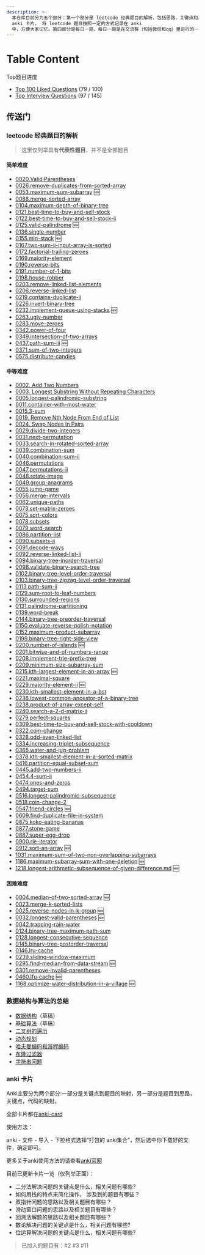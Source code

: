 ```yaml
---
description: >-
  本仓库目前分为五个部分：第一个部分是 leetcode 经典题目的解析，包括思路，关键点和具体的代码实现。第二部分是对于数据结构与算法的总结第三部分是
  anki 卡片， 将 leetcode 题目按照一定的方式记录在 anki
  中，方便大家记忆。第四部分是每日一题，每日一题是在交流群（包括微信和qq）里进行的一种活动，大家一起 解一道题，这样讨论问题更加集中，会得到更多的反馈。
---
```


# Table Content

Top题目进度

* [Top 100 Liked Questions](https://leetcode.com/problemset/top-100-liked-questions/) \(79 / 100\)
* [Top Interview Questions](https://leetcode.com/problemset/top-interview-questions/) \(97 / 145\)

## 传送门

### leetcode 经典题目的解析

> 这里仅列举具有**代表性题目**，并不是全部题目

#### 简单难度

* [0020.Valid Parentheses](../problems/20.validparentheses.md)
* [0026.remove-duplicates-from-sorted-array](../problems/26.remove-duplicates-from-sorted-array.md)
* [0053.maximum-sum-subarray](../problems/53.maximum-sum-subarray-cn.md) 🆕
* [0088.merge-sorted-array](../problems/88.merge-sorted-array.md)
* [0104.maximum-depth-of-binary-tree](../problems/104.maximum-depth-of-binary-tree.md)
* [0121.best-time-to-buy-and-sell-stock](../problems/121.best-time-to-buy-and-sell-stock.md)
* [0122.best-time-to-buy-and-sell-stock-ii](../problems/122.best-time-to-buy-and-sell-stock-ii.md)
* [0125.valid-palindrome](../problems/125.valid-palindrome.md) 🆕
* [0136.single-number](../problems/136.single-number.md)
* [0155.min-stack](../problems/155.min-stack.md) 🆕
* [0167.two-sum-ii-input-array-is-sorted](../problems/167.two-sum-ii-input-array-is-sorted.md)
* [0172.factorial-trailing-zeroes](../problems/172.factorial-trailing-zeroes.md)
* [0169.majority-element](../problems/169.majority-element.md)
* [0190.reverse-bits](../problems/190.reverse-bits.md)
* [0191.number-of-1-bits](../problems/191.number-of-1-bits.md)
* [0198.house-robber](../problems/198.house-robber.md)
* [0203.remove-linked-list-elements](../problems/203.remove-linked-list-elements.md)
* [0206.reverse-linked-list](../problems/206.reverse-linked-list.md)
* [0219.contains-duplicate-ii](../problems/219.contains-duplicate-ii.md)
* [0226.invert-binary-tree](../problems/226.invert-binary-tree.md)
* [0232.implement-queue-using-stacks](../problems/232.implement-queue-using-stacks.md) 🆕
* [0263.ugly-number](../problems/263.ugly-number.md)
* [0283.move-zeroes](../problems/283.move-zeroes.md)
* [0342.power-of-four](../problems/342.power-of-four.md)
* [0349.intersection-of-two-arrays](../problems/349.intersection-of-two-arrays.md)
* [0437.path-sum-iii](../problems/437.path-sum-iii.md) 🆕
* [0371.sum-of-two-integers](../problems/371.sum-of-two-integers.md)
* [0575.distribute-candies](../problems/575.distribute-candies.md)

#### 中等难度

* [0002. Add Two Numbers](../problems/2.addtwonumbers.md)
* [0003. Longest Substring Without Repeating Characters](../problems/3.longestsubstringwithoutrepeatingcharacters.md)
* [0005.longest-palindromic-substring](../problems/5.longest-palindromic-substring.md)
* [0011.container-with-most-water](../problems/11.container-with-most-water.md)
* [0015.3-sum](../problems/15.3-sum.md)
* [0019. Remove Nth Node From End of List](../problems/19.removenthnodefromendoflist.md)
* [0024. Swap Nodes In Pairs](../problems/24.swapnodesinpairs.md)
* [0029.divide-two-integers](../problems/29.divide-two-integers.md)
* [0031.next-permutation](../problems/31.next-permutation.md)
* [0033.search-in-rotated-sorted-array](../problems/33.search-in-rotated-sorted-array.md) 
* [0039.combination-sum](../problems/39.combination-sum.md)
* [0040.combination-sum-ii](../problems/40.combination-sum-ii.md)
* [0046.permutations](../problems/46.permutations.md)
* [0047.permutations-ii](../problems/47.permutations-ii.md)
* [0048.rotate-image](../problems/48.rotate-image.md)
* [0049.group-anagrams](../problems/49.group-anagrams.md) 
* [0055.jump-game](../problems/55.jump-game.md)
* [0056.merge-intervals](../problems/56.merge-intervals.md)
* [0062.unique-paths](../problems/62.unique-paths.md)
* [0073.set-matrix-zeroes](../problems/73.set-matrix-zeroes.md)
* [0075.sort-colors](../problems/75.sort-colors.md)
* [0078.subsets](../problems/78.subsets.md)
* [0079.word-search](../problems/79.word-search-en.md)
* [0086.partition-list](../problems/86.partition-list.md)
* [0090.subsets-ii](../problems/90.subsets-ii.md)
* [0091.decode-ways](../problems/91.decode-ways.md)
* [0092.reverse-linked-list-ii](../problems/92.reverse-linked-list-ii.md)
* [0094.binary-tree-inorder-traversal](../problems/94.binary-tree-inorder-traversal.md)
* [0098.validate-binary-search-tree](../problems/98.validate-binary-search-tree.md)  
* [0102.binary-tree-level-order-traversal](../problems/102.binary-tree-level-order-traversal.md)
* [0103.binary-tree-zigzag-level-order-traversal](../problems/103.binary-tree-zigzag-level-order-traversal.md)
* [0113.path-sum-ii](../problems/113.path-sum-ii.md)
* [0129.sum-root-to-leaf-numbers](../problems/129.sum-root-to-leaf-numbers.md) 
* [0130.surrounded-regions](../problems/130.surrounded-regions.md) 
* [0131.palindrome-partitioning](../problems/131.palindrome-partitioning.md)
* [0139.word-break](../problems/139.word-break.md)
* [0144.binary-tree-preorder-traversal](../problems/144.binary-tree-preorder-traversal.md)
* [0150.evaluate-reverse-polish-notation](../problems/150.evaluate-reverse-polish-notation.md)
* [0152.maximum-product-subarray](../problems/152.maximum-product-subarray.md)
* [0199.binary-tree-right-side-view](../problems/199.binary-tree-right-side-view.md)
* [0200.number-of-islands](../problems/200.number-of-islands.md) 🆕 
* [0201.bitwise-and-of-numbers-range](../problems/201.bitwise-and-of-numbers-range.md)
* [0208.implement-trie-prefix-tree](../problems/208.implement-trie-prefix-tree.md)
* [0209.minimum-size-subarray-sum](../problems/209.minimum-size-subarray-sum.md)
* [0215.kth-largest-element-in-an-array](../problems/215.kth-largest-element-in-an-array.md) 🆕 
* [0221.maximal-square](../problems/221.maximal-square.md) 
* [0229.majority-element-ii](../problems/229.majority-element-ii.md) 🆕 
* [0230.kth-smallest-element-in-a-bst](../problems/230.kth-smallest-element-in-a-bst.md)
* [0236.lowest-common-ancestor-of-a-binary-tree](../problems/236.lowest-common-ancestor-of-a-binary-tree.md)
* [0238.product-of-array-except-self](../problems/238.product-of-array-except-self.md)
* [0240.search-a-2-d-matrix-ii](../problems/240.search-a-2-d-matrix-ii.md)
* [0279.perfect-squares](../problems/279.perfect-squares.md)
* [0309.best-time-to-buy-and-sell-stock-with-cooldown](../problems/309.best-time-to-buy-and-sell-stock-with-cooldown.md) 
* [0322.coin-change](../problems/322.coin-change.md)
* [0328.odd-even-linked-list](../problems/328.odd-even-linked-list.md)
* [0334.increasing-triplet-subsequence](../problems/334.increasing-triplet-subsequence.md)
* [0365.water-and-jug-problem](../problems/365.water-and-jug-problem.md)
* [0378.kth-smallest-element-in-a-sorted-matrix](../problems/378.kth-smallest-element-in-a-sorted-matrix.md) 
* [0416.partition-equal-subset-sum](../problems/416.partition-equal-subset-sum.md)
* [0445.add-two-numbers-ii](../problems/445.add-two-numbers-ii.md)
* [0454.4-sum-ii](../problems/454.4-sum-ii.md)
* [0474.ones-and-zeros](../problems/474.ones-and-zeros-en.md)
* [0494.target-sum](../problems/494.target-sum.md)
* [0516.longest-palindromic-subsequence](../problems/516.longest-palindromic-subsequence.md)
* [0518.coin-change-2](../problems/518.coin-change-2.md)
* [0547.friend-circles](../problems/547.friend-circles-en.md) 🆕
* [0609.find-duplicate-file-in-system](../problems/609.find-duplicate-file-in-system.md)
* [0875.koko-eating-bananas](../problems/875.koko-eating-bananas.md)
* [0877.stone-game](../problems/877.stone-game.md)
* [0887.super-egg-drop](../problems/887.super-egg-drop.md)
* [0900.rle-iterator](../problems/900.rle-iterator.md)
* [0912.sort-an-array](../problems/912.sort-an-array.md) 🆕
* [1031.maximum-sum-of-two-non-overlapping-subarrays](../problems/1031.maximum-sum-of-two-non-overlapping-subarrays.md)
* [1186.maximum-subarray-sum-with-one-deletion](../problems/1186.maximum-subarray-sum-with-one-deletion.md) 🆕
* [1218.longest-arithmetic-subsequence-of-given-difference.md](../problems/1218.longest-arithmetic-subsequence-of-given-difference.md) 🆕

#### 困难难度

* [0004.median-of-two-sorted-array](../problems/4.median-of-two-sorted-array.md) 🆕
* [0023.merge-k-sorted-lists](../problems/23.merge-k-sorted-lists.md)
* [0025.reverse-nodes-in-k-group](../problems/25.reverse-nodes-in-k-groups-cn.md) 🆕
* [0032.longest-valid-parentheses](../problems/32.longest-valid-parentheses.md) 🆕
* [0042.trapping-rain-water](../problems/42.trapping-rain-water.md)
* [0124.binary-tree-maximum-path-sum](../problems/124.binary-tree-maximum-path-sum.md)
* [0128.longest-consecutive-sequence](../problems/128.longest-consecutive-sequence.md)
* [0145.binary-tree-postorder-traversal](../problems/145.binary-tree-postorder-traversal.md)
* [0146.lru-cache](../problems/146.lru-cache.md)
* [0239.sliding-window-maximum](../problems/239.sliding-window-maximum.md)
* [0295.find-median-from-data-stream](../problems/295.find-median-from-data-stream.md) 🆕
* [0301.remove-invalid-parentheses](../problems/301.remove-invalid-parentheses.md)
* [0460.lfu-cache](../problems/460.lfu-cache.md) 🆕
* [1168.optimize-water-distribution-in-a-village](../problems/1168.optimize-water-distribution-in-a-village-cn.md) 🆕

### 数据结构与算法的总结

* [数据结构](../thinkings/basic-data-structure.md)（草稿）
* [基础算法](../thinkings/basic-algorithm.md)（草稿）
* [二叉树的遍历](../thinkings/binary-tree-traversal.md)
* [动态规划](../thinkings/dynamic-programming.md)
* [哈夫曼编码和游程编码](../thinkings/run-length-encode-and-huffman-encode.md)
* [布隆过滤器](../thinkings/bloom-filter.md)
* [字符串问题](../thinkings/string-problems.md)

### anki 卡片

Anki主要分为两个部分:一部分是关键点到题目的映射，另一部分是题目到思路，关键点，代码的映射。

全部卡片都在[anki-card](https://github.com/daisyliu618/leetcode/tree/26ac1eff1c95729babf665545167d4b9b19d1df4/assets/anki/leetcode.apkg)

使用方法：

anki - 文件 - 导入 - 下拉格式选择“打包的 anki集合”，然后选中你下载好的文件，确定即可。

更多关于anki使用方法的请查看[anki官网](https://apps.ankiweb.net/)

目前已更新卡片一览（仅列举正面）：

* 二分法解决问题的关键点是什么，相关问题有哪些?
* 如何用栈的特点来简化操作， 涉及到的题目有哪些？
* 双指针问题的思路以及相关题目有哪些？
* 滑动窗口问题的思路以及相关题目有哪些？
* 回溯法解题的思路以及相关题目有哪些？
* 数论解决问题的关键点是什么，相关问题有哪些?
* 位运算解决问题的关键点是什么，相关问题有哪些?

> 已加入的题目有：\#2 \#3 \#11

